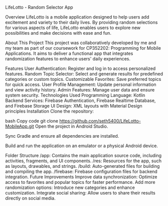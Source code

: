 LifeLotto - Random Selector App

Overview
LifeLotto is a mobile application designed to help users add excitement and variety to their daily lives. By providing random selections for various aspects of life, LifeLotto enables users to explore new possibilities and make decisions with ease and fun.

About This Project
This project was collaboratively developed by me and my team as part of our coursework for CP352202: Programming for Mobile Applications. It aims to deliver a functional app that integrates randomization features to enhance users' daily experiences.

Features
User Authentication: Register and log in to access personalized features.
Random Topic Selector: Select and generate results for predefined categories or custom topics.
Customizable Favorites: Save preferred topics for quick access.
User Profile Management: Update personal information and view activity history.
Admin Features: Manage user data and ensure system security.
Technologies Used
Programming Language: Kotlin
Backend Services: Firebase Authentication, Firebase Realtime Database, and Firebase Storage
UI Design: XML layouts with Material Design principles
Installation
Clone the repository:

bash
Copy code
git clone https://github.com/seth5400/LifeLotto-MobileApp.git
Open the project in Android Studio.

Sync Gradle and ensure all dependencies are installed.

Build and run the application on an emulator or a physical Android device.

Folder Structure
/app: Contains the main application source code, including activities, fragments, and UI components.
/res: Resources for the app, such as layouts, drawables, and strings.
/build: Auto-generated files for building and compiling the app.
/firebase: Firebase configuration files for backend integration.
Future Improvements
Improve data synchronization: Optimize access to favorites and popular topics for faster performance.
Add more randomization options: Introduce new categories and enhance customization.
Integrate social sharing: Allow users to share their results directly on social media.
